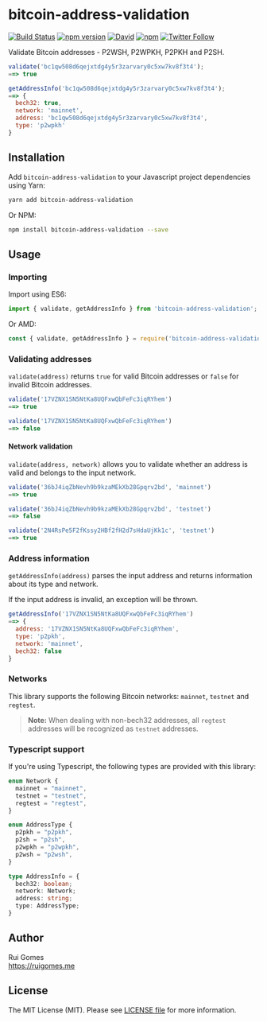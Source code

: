 # bitcoin-address-validation

[![Build Status](https://img.shields.io/travis/ruigomeseu/bitcoin-address-validation.svg)](https://travis-ci.org/ruigomeseu/bitcoin-address-validation)
[![npm version](https://badge.fury.io/js/bitcoin-address-validation.svg)](https://www.npmjs.com/package/bitcoin-address-validation)
[![David](https://img.shields.io/david/ruigomeseu/bitcoin-address-validation.svg)](https://www.npmjs.com/package/bitcoin-address-validation)
[![npm](https://img.shields.io/npm/dt/bitcoin-address-validation.svg)](https://www.npmjs.com/package/bitcoin-address-validation)
[![Twitter Follow](https://img.shields.io/twitter/follow/8bitgomes.svg?style=social)](https://twitter.com/8bitgomes)

Validate Bitcoin addresses - P2WSH, P2WPKH, P2PKH and P2SH.

```js
validate('bc1qw508d6qejxtdg4y5r3zarvary0c5xw7kv8f3t4');
==> true

getAddressInfo('bc1qw508d6qejxtdg4y5r3zarvary0c5xw7kv8f3t4');
==> { 
  bech32: true,
  network: 'mainnet',
  address: 'bc1qw508d6qejxtdg4y5r3zarvary0c5xw7kv8f3t4',
  type: 'p2wpkh'
}
```

## Installation
Add `bitcoin-address-validation` to your Javascript project dependencies using Yarn:
```bash
yarn add bitcoin-address-validation
```
Or NPM:
```bash
npm install bitcoin-address-validation --save
```

## Usage

### Importing
Import using ES6:

```js
import { validate, getAddressInfo } from 'bitcoin-address-validation';
```

Or AMD:

```js
const { validate, getAddressInfo } = require('bitcoin-address-validation');
```

### Validating addresses

`validate(address)` returns `true` for valid Bitcoin addresses or `false` for invalid Bitcoin addresses.

```js
validate('17VZNX1SN5NtKa8UQFxwQbFeFc3iqRYhem')
==> true

validate('17VZNX1SN5NtKa8UQFxwQbFeFc3iqRYhem')
==> false
```

#### Network validation

`validate(address, network)` allows you to validate whether an address is valid and belongs to the input network.

```js
validate('36bJ4iqZbNevh9b9kzaMEkXb28Gpqrv2bd', 'mainnet')
==> true

validate('36bJ4iqZbNevh9b9kzaMEkXb28Gpqrv2bd', 'testnet')
==> false

validate('2N4RsPe5F2fKssy2HBf2fH2d7sHdaUjKk1c', 'testnet')
==> true
```

### Address information

`getAddressInfo(address)` parses the input address and returns information about its type and network.

If the input address is invalid, an exception will be thrown.

```js
getAddressInfo('17VZNX1SN5NtKa8UQFxwQbFeFc3iqRYhem')
==> {
  address: '17VZNX1SN5NtKa8UQFxwQbFeFc3iqRYhem',
  type: 'p2pkh',
  network: 'mainnet',
  bech32: false
}
```

### Networks

This library supports the following Bitcoin networks: `mainnet`, `testnet` and `regtest`.

> **Note:** When dealing with non-bech32 addresses, all `regtest` addresses will be recognized as `testnet` addresses.


### Typescript support

If you're using Typescript, the following types are provided with this library:

```ts
enum Network {
  mainnet = "mainnet",
  testnet = "testnet",
  regtest = "regtest",
}

enum AddressType {
  p2pkh = "p2pkh",
  p2sh = "p2sh",
  p2wpkh = "p2wpkh",
  p2wsh = "p2wsh",
}

type AddressInfo = {
  bech32: boolean;
  network: Network;
  address: string;
  type: AddressType;
}
```

## Author

Rui Gomes  
https://ruigomes.me  

## License

The MIT License (MIT). Please see [LICENSE file](https://github.com/ruigomeseu/bitcoin-address-validation/blob/master/LICENSE.md) for more information.
